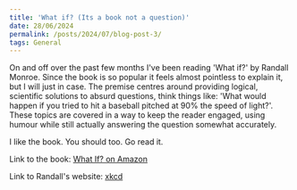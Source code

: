 ```yaml
---
title: 'What if? (Its a book not a question)'
date: 28/06/2024
permalink: /posts/2024/07/blog-post-3/
tags: General
---
```

On and off over the past few months I've been reading 'What if?' by Randall Monroe. Since the book is so popular it feels almost pointless to explain it, but I will just in case. The premise centres around providing logical, scientific solutions to absurd questions, think things like: 'What would happen if you tried to hit a baseball pitched at 90% the speed of light?'. These topics are covered in a way to keep the reader engaged, using humour while still actually answering the question somewhat accurately.  

I like the book. You should too. Go read it. 

Link to the book: [What If? on Amazon](https://www.amazon.co.uk/What-If-Scientific-Hypothetical-Questions/dp/1848549563)

Link to Randall's website: [xkcd](https://xkcd.com/)
